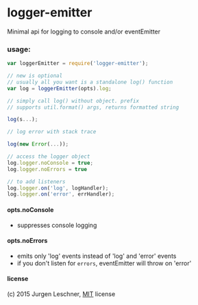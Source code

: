 # logger-emitter

Minimal api for logging to console and/or eventEmitter

### usage:

```javascript
var loggerEmitter = require('logger-emitter');

// new is optional
// usually all you want is a standalone log() function
var log = loggerEmitter(opts).log;

// simply call log() without object. prefix
// supports util.format() args, returns formatted string

log(s...); 

// log error with stack trace

log(new Error(...));

// access the logger object
log.logger.noConsole = true;
log.logger.noErrors = true

// to add listeners
log.logger.on('log', logHandler);
log.logger.on('error', errHandler);
```

#### opts.noConsole
- suppresses console logging

#### opts.noErrors
- emits only 'log' events instead of 'log' and 'error' events
- if you don't listen for `errors`, eventEmitter will throw on 'error'

#### license
(c) 2015 Jurgen Leschner, [MIT](http://opensource.org/licenses/MIT) license